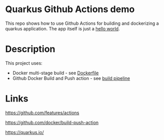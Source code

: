 # Quarkus Github Actions demo

This repo shows how to use Github Actions for building and dockerizing a quarkus application. The app itself is just a [hello world](https://quarkus.io/guides/getting-started).

# Description
This project uses:
- Docker multi-stage build - see [Dockerfile](Dockerfile)
- Github Docker Build and Push action - see [build pipeline](.github/workflows/jekyll.yml)


# Links
https://github.com/features/actions

https://github.com/docker/build-push-action

https://quarkus.io/
